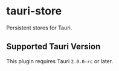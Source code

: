 # tauri-store

Persistent stores for Tauri.

## Supported Tauri Version

This plugin requires Tauri `2.0.0-rc` or later.
